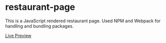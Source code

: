 # restaurant-page

This is a JavaScript rendered restaurant page. Used NPM and Webpack for handling and bundling packages.

<a href="">Live Preview</a>

